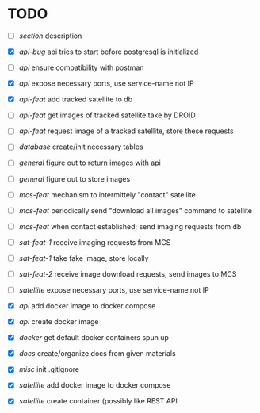 # TODO

- [ ] *section*    description

- [X] *api-bug*    api tries to start before postgresql is initialized
- [ ] *api*        ensure compatibility with postman
- [X] *api*        expose necessary ports, use service-name not IP
- [X] *api-feat*   add tracked satellite to db
- [ ] *api-feat*   get images of tracked satellite take by DROID
- [ ] *api-feat*   request image of a tracked satellite, store these requests
- [ ] *database*   create/init necessary tables
- [ ] *general*    figure out to return images with api
- [ ] *general*    figure out to store images
- [ ] *mcs-feat*   mechanism to intermittely "contact" satellite
- [ ] *mcs-feat*   periodically send "download all images" command to satellite
- [ ] *mcs-feat*   when contact established; send imaging requests from db
- [ ] *sat-feat-1* receive imaging requests from MCS
- [ ] *sat-feat-1* take fake image, store locally
- [ ] *sat-feat-2* receive image download requests, send images to MCS
- [ ] *satellite*  expose necessary ports, use service-name not IP
- [X] *api*        add docker image to docker compose
- [X] *api*        create docker image
- [X] *docker*     get default docker containers spun up
- [X] *docs*       create/organize docs from given materials
- [X] *misc*       init .gitignore
- [X] *satellite*  add docker image to docker compose
- [X] *satellite*  create container (possibly like REST API
